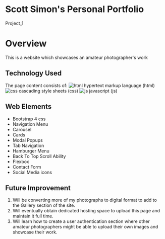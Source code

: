 # Scott Simon's Personal Portfolio

Project_1

# Overview

This is a website which showcases an amateur photographer's work

## Technology Used

The page content consists of:
![html](https://i.ibb.co/VSKSk6y/html5.png) hypertext markup language (html)
![css](https://i.ibb.co/gPGLZJB/css3.jpg) cascading style sheets (css)
![js](https://i.ibb.co/7y74Nvg/js.jpg) javascript (js)

## Web Elements

* Bootstrap 4 css
* Navigation Menu
* Carousel
* Cards
* Modal Popups
* Tab Navigation
* Hamburger Menu
* Back To Top Scroll Ability
* Flexbox
* Contact Form
* Social Media icons

## Future Improvement

1. Will be converting more of my photographs to digital format to add to the Gallery section of the site.
2. Will eventually obtain dedicated hosting space to upload this page and maintain it full time.
3. Will learn how to create a user authentication section where other amateur photographers might be able to upload their own images and showcase their work.
